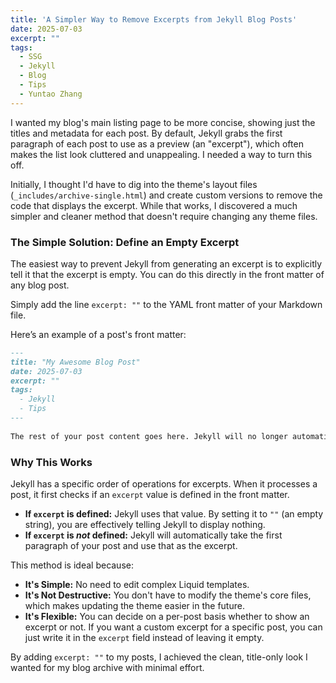 ```yaml
---
title: 'A Simpler Way to Remove Excerpts from Jekyll Blog Posts'
date: 2025-07-03
excerpt: ""
tags:
  - SSG
  - Jekyll
  - Blog
  - Tips
  - Yuntao Zhang
---
```

 
I wanted my blog's main listing page to be more concise, showing just the titles and metadata for each post. By default, Jekyll grabs the first paragraph of each post to use as a preview (an "excerpt"), which often makes the list look cluttered and unappealing. I needed a way to turn this off.
 
Initially, I thought I'd have to dig into the theme's layout files (`_includes/archive-single.html`) and create custom versions to remove the code that displays the excerpt. While that works, I discovered a much simpler and cleaner method that doesn't require changing any theme files.
 
### The Simple Solution: Define an Empty Excerpt
 
The easiest way to prevent Jekyll from generating an excerpt is to explicitly tell it that the excerpt is empty. You can do this directly in the front matter of any blog post.
 
Simply add the line `excerpt: ""` to the YAML front matter of your Markdown file.
 
Here’s an example of a post's front matter:
 
```markdown
---
title: "My Awesome Blog Post"
date: 2025-07-03
excerpt: ""
tags:
  - Jekyll
  - Tips
---
 
The rest of your post content goes here. Jekyll will no longer automatically create a preview from this text.
```
 
### Why This Works
 
Jekyll has a specific order of operations for excerpts. When it processes a post, it first checks if an `excerpt` value is defined in the front matter.
 
*   **If `excerpt` is defined:** Jekyll uses that value. By setting it to `""` (an empty string), you are effectively telling Jekyll to display nothing.
*   **If `excerpt` is *not* defined:** Jekyll will automatically take the first paragraph of your post and use that as the excerpt.
 
This method is ideal because:
*   **It's Simple:** No need to edit complex Liquid templates.
*   **It's Not Destructive:** You don't have to modify the theme's core files, which makes updating the theme easier in the future.
*   **It's Flexible:** You can decide on a per-post basis whether to show an excerpt or not. If you want a custom excerpt for a specific post, you can just write it in the `excerpt` field instead of leaving it empty.
 
By adding `excerpt: ""` to my posts, I achieved the clean, title-only look I wanted for my blog archive with minimal effort.
